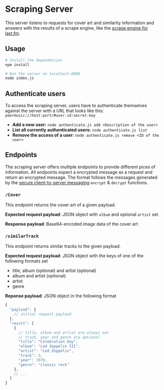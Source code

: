 # Scraping Server

This server listens to requests for cover art and similarity information and answers with the results of a scrape engine, like the [scrape engine for last.fm](http://github.com/peermusic/scrape-engine).

## Usage

```sh
# Install the dependencies
npm install

# Run the server on localhost:8080
node index.js
```

## Authenticate users

To access the scraping server, users have to authenticate themselves against the server with a URL that looks like this: `peermusic://host:port/#user-id:secret-key`

- **Add a new user:** `node authenticate.js add <Description of the user>`
- **List all currently authenticated users:** `node authenticate.js list`
- **Remove the access of a user:** `node authenticate.js remove <ID of the user>`

## Endpoints

The scraping server offers multiple endpoints to provide different pices of information. All endpoints expect a encrypted message as a request and return an encrypted message. The format follows the messages generated by the [secure client-to-server messaging](https://github.com/peermusic/secure-client-server-messaging) `encrypt` & `decrypt` functions.

### `/Cover`

This endpoint returns the cover art of a given payload.

**Expected request payload**: JSON object with `album` and optional `artist` set

**Response payload**: Base64-encoded image data of the cover art

### `/similarTrack`

This endpoint returns similar tracks to the given payload.

**Expected request payload**: JSON object with the keys of one of the following formats set

- title, album (optional) and artist (optional)
- album and artist (optional)
- artist
- genre

**Reponse payload**: JSON object in the following format

```js
{
  "payload": {
    // initial request payload 
  },
  "result": [
    {
      // title, album and artist are always set
      // track, year and genre are optional
      "title": "Celebration Day",
      "album": "Led Zeppelin III",
      "artist": "Led Zeppelin",
      "track": 3,
      "year": 1970,
      "genre": "classic rock"
    },
    // ...
  ]
}
```

